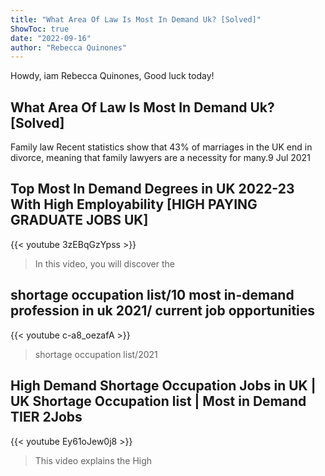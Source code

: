 ```yaml
---
title: "What Area Of Law Is Most In Demand Uk? [Solved]"
ShowToc: true 
date: "2022-09-16"
author: "Rebecca Quinones" 
---
```


Howdy, iam Rebecca Quinones, Good luck today!
## What Area Of Law Is Most In Demand Uk? [Solved]
Family law Recent statistics show that 43% of marriages in the UK end in divorce, meaning that family lawyers are a necessity for many.9 Jul 2021

## Top Most In Demand Degrees in UK 2022-23 With High Employability [HIGH PAYING GRADUATE JOBS UK]
{{< youtube 3zEBqGzYpss >}}
>In this video, you will discover the 

## shortage occupation list/10 most in-demand profession in uk 2021/ current job opportunities
{{< youtube c-a8_oezafA >}}
>shortage occupation list/2021 

## High Demand Shortage Occupation Jobs in UK | UK Shortage Occupation list | Most in Demand TIER 2Jobs
{{< youtube Ey61oJew0j8 >}}
>This video explains the High 

